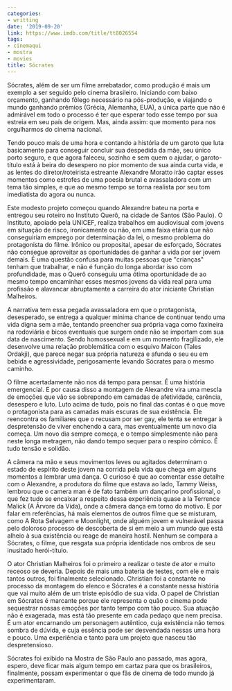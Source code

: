 ```yaml
---
categories:
- writting
date: '2019-09-20'
link: https://www.imdb.com/title/tt8026554
tags:
- cinemaqui
- mostra
- movies
title: Sócrates
---
```


Sócrates, além de ser um filme arrebatador, como produção é mais um exemplo a ser seguido pelo cinema brasileiro. Iniciando com baixo orçamento, ganhando fôlego necessário na pós-produção, e viajando o mundo ganhando prêmios (Grécia, Alemanha, EUA), a única parte que não é admirável em todo o processo é ter que esperar todo esse tempo por sua estreia em seu país de origem. Mas, ainda assim: que momento para nos orgulharmos do cinema nacional.

Tendo pouco mais de uma hora e contando a história de um garoto que luta basicamente para conseguir concluir sua despedida da mãe, seu único porto seguro, e que agora faleceu, sozinho e sem quem o ajudar, o garoto-título está à beira do desespero no pior momento de sua ainda curta vida, e as lentes do diretor/roteirista estreante Alexandre Moratto irão captar esses momentos como estrofes de uma poesia brutal e avassaladora com um tema tão simples, e que ao mesmo tempo se torna realista por seu tom imediatista do agora ou nunca.

Este modesto projeto começou quando Alexandre bateu na porta e entregou seu roteiro no Instituto Querô, na cidade de Santos (São Paulo). O Instituto, apoiado pela UNICEF, realiza trabalhos em audiovisual com jovens em situação de risco, ironicamente ou não, em uma faixa etária que não conseguiriam emprego por determinação da lei, o mesmo problema do protagonista do filme. Irônico ou proposital, apesar de esforçado, Sócrates não consegue aproveitar as oportunidades de ganhar a vida por ser jovem demais. É uma questão confusa para muitas pessoas que "crianças" tenham que trabalhar, e não é função do longa abordar isso com profundidade, mas o Querô conseguiu uma ótima oportunidade de ao mesmo tempo encaminhar esses mesmos jovens da vida real para uma profissão e alavancar abruptamente a carreira do ator iniciante Christian Malheiros.

A narrativa tem essa pegada avassaladora em que o protagonista, desesperado, se entrega a qualquer mínima chance de continuar tendo uma vida digna sem a mãe, tentando preencher sua própria vaga como faxineira na rodoviária e bicos eventuais que surgem onde não se importam com sua data de nascimento. Sendo homossexual e em um momento fragilizado, ele desenvolve uma relação problemática com o esquivo Maicon (Tales Ordakji), que parece negar sua própria natureza e afunda o seu eu em bebida e agressividade, perigosamente levando Sócrates para o mesmo caminho.

O filme acertadamente não nos dá tempo para pensar. É uma história emergencial. E por causa disso a montagem de Alexandre vira uma mescla de emoções que vão se sobrepondo em camadas de afetividade, carência, desespero e luto. Luto acima de tudo, pois no final das contas é o que move o protagonista para as camadas mais escuras de sua existência. Ele reencontra os familiares que o recusam por ser gay, ele tenta se entregar à despretensão de viver enchendo a cara, mas eventualmente um novo dia começa. Um novo dia sempre começa, e o tempo simplesmente não para neste longa metragem, não dando tempo sequer para o respiro cômico. É tudo tensão e solidão.

A câmera na mão e seus movimentos leves ou agitados determinam o estado de espírito deste jovem na corrida pela vida que chega em alguns momentos a lembrar uma dança. O curioso é que ao comentar esse detalhe com o Alexandre, a produtora do filme que estava ao lado, Tammy Weiss, lembrou que o camera man é de fato também um dançarino profissional, o que fez tudo se encaixar a respeito dessa experiência quase a la Terrence Malick (A Árvore da Vida), onde a câmera dança em torno do motivo. E por falar em referências, há mais elementos de outros filme que se misturam, como A Rota Selvagem e Moonlight, onde alguém jovem e vulnerável passa pelo doloroso processo de descoberta de si em meio a um mundo que está alheio à sua existência ou reage de maneira hostil. Nenhum se compara a Sócrates, o filme, que resgata sua própria identidade nos ombros de seu inusitado herói-título.

O ator Christian Malheiros foi o primeiro a realizar o teste de ator e muito receoso se deveria. Depois de mais uma bateria de testes, com ele e mais tantos outros, foi finalmente selecionado. Christian foi a constante no processo da montagem do elenco e Sócrates é a constante nessa história que vai muito além de um triste episódio de sua vida. O papel de Christian em Sócrates é marcante porque ele representa o quão o cinema pode sequestrar nossas emoções por tanto tempo com tão pouco. Sua atuação não é exagerada, mas está tão presente em cada pedaço que nem precisa. É um ator encarnando um personagem autêntico, cuja existência não temos sombra de dúvida, e cuja essência pode ser desvendada nessas uma hora e pouco. Uma experiência e tanto para um projeto que nasceu tão despretensioso.

Sócrates foi exibido na Mostra de São Paulo ano passado, mas agora, espero, deve ficar mais algum tempo em cartaz para que os brasileiros, finalmente, possam experimentar o que fãs de cinema de todo mundo já experimentaram.

